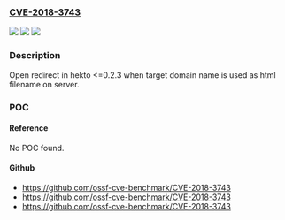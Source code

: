 ### [CVE-2018-3743](https://cve.mitre.org/cgi-bin/cvename.cgi?name=CVE-2018-3743)
![](https://img.shields.io/static/v1?label=Product&message=hekto&color=blue)
![](https://img.shields.io/static/v1?label=Version&message=n%2Fa&color=blue)
![](https://img.shields.io/static/v1?label=Vulnerability&message=Open%20Redirect%20(CWE-601)&color=brighgreen)

### Description

Open redirect in hekto <=0.2.3 when target domain name is used as html filename on server.

### POC

#### Reference
No POC found.

#### Github
- https://github.com/ossf-cve-benchmark/CVE-2018-3743
- https://github.com/ossf-cve-benchmark/CVE-2018-3743
- https://github.com/ossf-cve-benchmark/CVE-2018-3743

